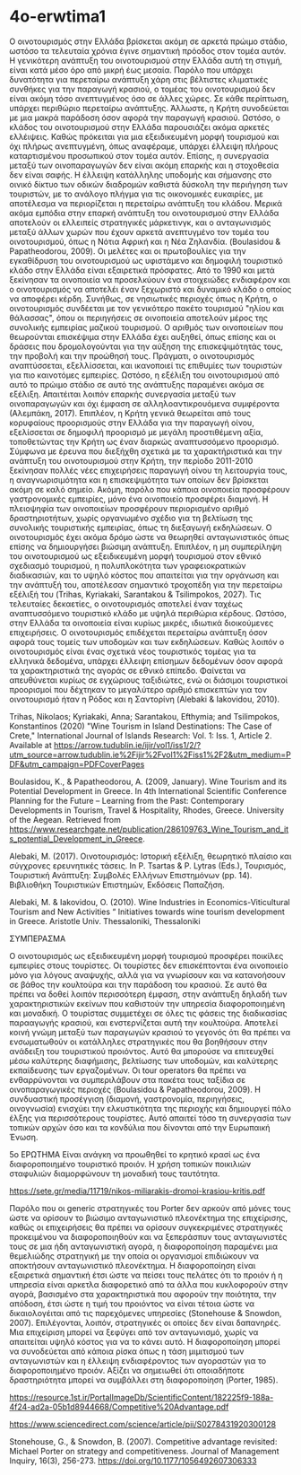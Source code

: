 # 4o-erwtima1

Ο οινοτουρισμός στην Ελλάδα βρίσκεται ακόμη σε αρκετά πρώιμο στάδιο, ωστόσο τα τελευταία χρόνια έγινε σημαντική πρόοδος στον τομέα αυτόν. Η γενικότερη ανάπτυξη του οινοτουρισμού στην Ελλάδα αυτή τη στιγμή, είναι κατά μέσο όρο από μικρή έως μεσαία. Παρόλο που υπάρχει δυνατότητα για περεταίρω ανάπτυξη χάρη στις βέλτιστες κλιματικές συνθήκες για την παραγωγή κρασιού, ο τομέας του οινοτουρισμού δεν είναι ακόμη τόσο ανεπτυγμένος όσο σε άλλες χώρες. Σε κάθε περίπτωση, υπάρχει περιθώριο περεταίρω ανάπτυξης. Άλλωστε, η Κρήτη συνοδεύεται με μια μακρά παράδοση όσον αφορά την παραγωγή κρασιού. Ωστόσο, ο κλάδος του οινοτουρισμού στην Ελλάδα παρουσιάζει ακόμα αρκετές ελλέιψεις. Καθώς πρόκειται για μια εξειδικευμένη μορφή τουρισμού και όχι πλήρως ανεπτυγμένη, όπως αναφέραμε, υπάρχει έλλειψη πλήρους καταρτισμένου προσωπικού στον τομέα αυτόν. Επίσης, η συνεργασία μεταξύ των οινοπαραγωγών δεν είναι ακόμη επαρκής και η στοχοθεσία δεν είναι σαφής. Η έλλειψη κατάλληλης υποδομής και σήμανσης στο οινικό δίκτυο των οδικών διαδρομών καθιστά δύσκολη την περιήγηση των τουριστών, με το ανάλογο πλήγμα για τις οικονομικές ευκαιρίες, με αποτέλεσμα να περιορίζεται η περεταίρω ανάπτυξη του κλάδου. Μερικά ακόμα εμπόδια στην επαρκή ανάπτυξη του οινοτουρισμού στην Ελλάδα αποτελούν οι ελλειπείς στρατηγικές μάρκετινγκ, και ο ανταγωνισμός μεταξύ άλλων χωρών που έχουν αρκετά ανεπτυγμένο τον τομέα του οινοτουρισμού, όπως η Νότια Αφρική και η Νέα Ζηλανδία. (Boulasidou & Papatheodorou, 2009).
Οι μελέτες και οι πρωτοβουλίες για την εγκαθίδρυση του οινοτουρισμού ως υφιστάμενο και δημοφιλή τουριστικό κλάδο στην Ελλάδα είναι εξαιρετικά πρόσφατες. Από το 1990 και μετά ξεκίνησαν τα οινοποιεία να προσελκύουν ένα στοιχειώδες ενδιαφέρον και ο οινοτουρισμός να αποτελέι έναν ξεχωριστό και δυναμικό κλάδο ο οποίος να αποφέρει κέρδη. Συνήθως, σε νησιωτικές περιοχές όπως η Κρήτη, ο οινοτουρισμός συνδέεται με τον γενικότερο πακέτο τουρισμού "ηλίου και θάλασσας", όπου οι περιηγήσεις σε οινοποιεία  αποτελούν μέρος της συνολικής εμπειρίας μαζικού τουρισμού. O αριθμός των οινοποιείων που θεωρούνται επισκέψιμα στην Ελλάδα έχει αυξηθεί, όπως επίσης και οι δράσεις που δρομολογούνται για την αύξηση της επισκεψιμότητάς τους, την προβολή και την προώθησή τους. Πράγματι, ο οινοτουρισμός αναπτύσσεται, εξελλίσσεται, και ικανοποιεί τις επιθυμίες των τουριστών για πιο καινοτόμες εμπειρίες. Ωστόσο, η εξέλιξη του οινοτουρισμού από αυτό το πρώιμο στάδιο σε αυτό της ανάπτυξης παραμένει ακόμα σε εξέλιξη. Απαιτέιται λοιπόν επαρκής συνεργασία μεταξύ των οινοπαραγωγών και όχι έμφαση σε αλληλοαντικρουόμενα συμφέροντα (Αλεμπάκη, 2017).
Επιπλέον, η Κρήτη γενικά θεωρείται από τους κορυφαίους προορισμούς στην Ελλάδα για την παραγωγή οίνου, εξελίσσεται σε δημοφιλή προορισμό με μεγάλη προστιθέμενη αξία, τοποθετώντας την Κρήτη ως έναν διαρκώς αναπτυσσόμενο προορισμό. Σύμφωνα με έρευνα που διεξήχθη σχετικά με τα χαρακτήριστικά και την ανάπτυξη του οινοτουρισμού στην Κρήτη, την περίοδο 2011-2010 ξεκίνησαν πολλές νέες επιχειρήσεις παραγωγή οίνου τη λειτουργία τους, η αναγνωρισιμότητα και η επισκεψιμότητα των οποίων δεν βρίσκεται ακόμη σε καλό σημείο. Ακόμη, παρόλο που κάποια οινοποιεία προσφέρουν γαστρονομικές εμπειρίες, μόνο ένα οινοποιείο προσφέρει διαμονή. Η πλειοψηφία των οινοποιείων προσφέρουν περιορισμένο αριθμό δραστηριοτήτων, χωρίς οργανωμένο σχέδιο για τη βελτίωση της συνολικής τουριστικής εμπειρίας, όπως τη διεξαγωγή εκδηλώσεων. Ο οινοτουρισμός έχει ακόμα δρόμο ώστε να θεωρηθεί ανταγωνιστικός όπως επίσης να δημιουργήσει βιώσιμη ανάπτυξη. Επιπλέον, η μη συμπερίληψη του οινοτουρισμού ως εξειδικευμένη μορφή τουρισμού στον εθνικό σχεδιασμό τουρισμού, η πολυπλοκότητα των γραφειοκρατικών διαδικασιών, και το υψηλό κόστος που απαιτείται για την οργάνωση και την ανάπτυξή του, αποτέλεσαν σημαντικό τροχοπέδη για την περεταίρω εξέλιξή του (Trihas, Kyriakaki, Sarantakou & Tsilimpokos, 2027).
Τις τελευταίες δεκαετίες, ο οινοτουρισμός αποτελεί έναν ταχέως αναπτυσσόμενο τουριστικό κλάδο με υψηλά περιθώρια κέρδους. Ωστόσο, στην Ελλάδα τα οινοποιεία είναι κυρίως μικρές, ιδιωτικά διοικούμενες επιχειρήσεις. Ο οινοτουρισμός επιδέχεται περεταίρω ανάπτυξη όσον αφορά τους τομείς των υποδομών και των εκδηλώσεων.
Καθώς λοιπόν ο οινοτουρισμός είναι ένας σχετικά νέος τουριστικός τομέας για τα ελληνικά δεδομένα, υπάρχει έλλειψη επίσημων δεδομένων όσον αφορά τα χαρακτηριστικά της αγοράς σε εθνικό επίπεδο. Φαίνεται να απευθύνεται κυρίως σε εγχώριους ταξιδιώτες, ενώ οι διάσιμοι τουριστικοί προορισμοί που δέχτηκαν το μεγαλύτερο αριθμό επισκεπτών για τον οινοτουρισμό ήταν η Ρόδος και η Σαντορίνη (Alebaki & Iakovidou, 2010).

Trihas, Nikolaos; Kyriakaki, Anna; Sarantakou, Efthymia; and Tsilimpokos, Konstantinos (2020) "Wine Tourism in Island Destinations: The Case of Crete," International Journal of Islands Research: Vol. 1: Iss. 1, Article 2. Available at https://arrow.tudublin.ie/ijir/vol1/iss1/2/?utm_source=arrow.tudublin.ie%2Fijir%2Fvol1%2Fiss1%2F2&utm_medium=PDF&utm_campaign=PDFCoverPages


Boulasidou, K., & Papatheodorou, A. (2009, January). Wine Tourism and its Potential Development in Greece. In 4th International Scientific Conference Planning for the Future – Learning from the Past: Contemporary Developments in Tourism, Travel & Hospitality, Rhodes, Greece. University of the Aegean. Retrieved from https://www.researchgate.net/publication/286109763_Wine_Tourism_and_its_potential_Development_in_Greece.

Alebaki, M. (2017). Οινοτουρισμός: Ιστορική εξέλιξη, θεωρητικό πλαίσιο και σύγχρονες ερευνητικές τάσεις. In P. Tsartas & P. Lytras (Eds.), Τουρισμός, Τουριστική Ανάπτυξη: Συμβολές Ελλήνων Επιστημόνων (pp. 14). Βιβλιοθήκη Τουριστικών Επιστημών, Εκδόσεις Παπαζήση.

Alebaki, M. & Iakovidou, O. (2010). Wine Industries in Economics-Viticultural Tourism and New Activities “ Initiatives towards wine tourism development in Greece. Aristotle Univ. Thessaloniki, Thessaloniki

ΣΥΜΠΕΡΑΣΜΑ 

Ο οινοτουρισμός ως εξειδικευμένη μορφή τουρισμού προσφέρει ποικίλες εμπειρίες στους τουρίστες. Οι τουρίστες δεν επισκέπτονται ένα οινοποιείο μόνο για λόγους αναψυχής, αλλά για να γνωρίσουν και να κατανοήσουν σε βάθος την κουλτούρα και την παράδοση του κρασιού. Σε αυτό θα πρέπει να δοθεί λοιπόν περισσότερη έμφαση, στην ανάπτυξη δηλαδή των χαρακτηριστικών εκείνων που καθιστούν την υπηρεσία διαφοροποιημένη και μοναδική. Ο τουρίστας συμμετέχει σε όλες τις φάσεις της διαδικασίας παρααγωγής κρασιού, και ενστερνίζεται αυτή την κουλτούρα. Αποτελεί κοινή γνώμη μεταξύ των παραγωγών κρασιού το γεγονός ότι θα πρέπει να ενσωματωθούν οι κατάλληλες στρατηγικές που θα βοηθήσουν στην ανάδειξη του τουριστικού προιόντος. Αυτό θα μπορούσε να επιτευχθεί μέσω καλύτερης διαφήμισης, βελτίωσης των υποδομών,  και καλύτερης εκπαίδευσης των εργαζομένων. Οι tour operators θα πρέπει να ενθαρρύνονται να συμπεριλάβουν στα πακέτα τους ταξίδια σε οινοπαραγωγικές περιοχές (Boulasidou & Papatheodorou, 2009). 
Η συνδυαστική προσέγγιση (διαμονή, γαστρονομία, περιηγήσεις, οινογνωσία) ενισχύει την ελκυστικότητα της περιοχής και δημιουργεί πόλο έλξης για περισσότερους τουρίστες. Αυτό απαιτεί τόσο τη συνεργασία των τοπικών αρχών όσο και τα κονδύλια που δίνονται από την Ευρωπαική Ένωση.


5ο ΕΡΩΤΗΜΑ 
Είναι ανάγκη να προωθηθεί το κρητικό κρασί ως ένα διαφοροποιημένο τουριστικό προιόν. Η χρήση τοπικών ποικιλιών σταφυλιών διαμορφώνουν τη μοναδική τους ταυτότητα.

https://sete.gr/media/11719/nikos-miliarakis-dromoi-krasiou-kritis.pdf

Παρόλο που οι generic στρατηγικές του Porter δεν αρκούν από μόνες τους ώστε να ορίσουν το βιώσιμο ανταγωνιστικό πλεονέκτημα της επιχείρισης, καθώς οι επιχειρήσεις θα πρέπει να ορίσουν συγκεκριμένες στρατηγικές προκειμένου να διαφοροποιηθούν και να ξεπεράσπυν τους ανταγωνιστές τους σε μια ήδη ανταγωνιστική αγορά, η διαφοροποίηση παραμένει μια θεμελιώδης στρατηγική με την οποία οι οργανισμοί επιδιώκουν να αποκτήσουν ανταγωνιστικό πλεονέκτημα. Η διαφοροποίηση είναι εξαιρετικά σημαντική έτσι ώστε να πείσει τους πελάτες ότι το προιόν ή η υπηρεσία είναι αρκετλα διαφορετικό από τα άλλα που κυκλοφορούν στην αγορά, βασισμένο στα χαρακτηριστικά που αφορούν την ποιότητα, την απόδοση, έτσι ώστε η τιμή του προιόντος να είναι τέτοια ώστε να δικαιολογέιται από τις παρεχόμενες υπηρεσίες (Stonehouse & Snowdon, 2007). Επιλέγονται, λοιπόν, στρατηγικές οι οποίες δεν είναι δαπανηρές. Μια επιχείριση μπορεί να ξεφύγει από τον ανταγωνισμό, χωρίς να απαιτείται υψηλό κόστος για να το κάνει αυτό. Η διαφοροποίηση μπορεί να συνοδεύεται από κάποια ρίσκα όπως η τάση μιμιτισμού των ανταγωνιστών και η έλλειψη ενδιαφέροντος των αγοραστών για το διαφοροποιημένο προιόν. Αξίζει να σημειωθεί ότι οποιαδήποτε δραστηριότητα μπορεί να συμβάλλει στη διαφοροποίηση (Porter, 1985).

https://resource.1st.ir/PortalImageDb/ScientificContent/182225f9-188a-4f24-ad2a-05b1d8944668/Competitive%20Advantage.pdf

https://www.sciencedirect.com/science/article/pii/S0278431920300128

Stonehouse, G., & Snowdon, B. (2007). Competitive advantage revisited: Michael Porter on strategy and competitiveness. Journal of Management Inquiry, 16(3), 256-273. https://doi.org/10.1177/1056492607306333
